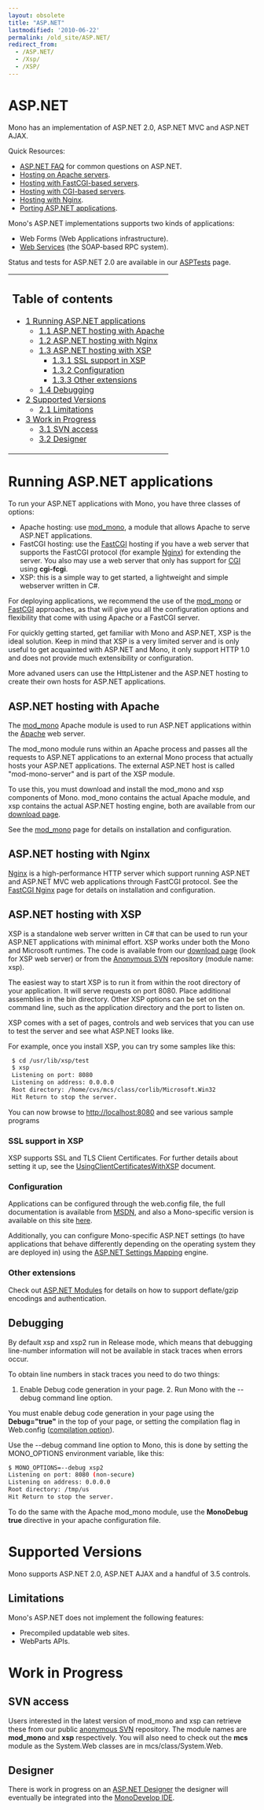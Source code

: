 ```yaml
---
layout: obsolete
title: "ASP.NET"
lastmodified: '2010-06-22'
permalink: /old_site/ASP.NET/
redirect_from:
  - /ASP.NET/
  - /Xsp/
  - /XSP/
---
```


ASP.NET
=======

 Mono has an implementation of ASP.NET 2.0, ASP.NET MVC and ASP.NET AJAX.

Quick Resources:

-   [ASP.NET FAQ]({{site.github.url}}/old_site/FAQ:_ASP.NET "FAQ: ASP.NET") for common questions on ASP.NET.
-   [Hosting on Apache servers]({{site.github.url}}/old_site/Mod_mono "Mod mono").
-   [Hosting with FastCGI-based servers]({{site.github.url}}/old_site/FastCGI "FastCGI").
-   [Hosting with CGI-based servers]({{site.github.url}}/old_site/CGI "CGI").
-   [Hosting with Nginx]({{site.github.url}}/old_site/FastCGI_Nginx "FastCGI Nginx").
-   [Porting ASP.NET applications]({{site.github.url}}/old_site/Guide:_Porting_ASP.NET_Applications "Guide: Porting ASP.NET Applications").

Mono's ASP.NET implementations supports two kinds of applications:

-   Web Forms (Web Applications infrastructure).
-   [Web Services]({{site.github.url}}/old_site/Web_Services "Web Services") (the SOAP-based RPC system).

Status and tests for ASP.NET 2.0 are available in our [ASPTests]({{site.github.url}}/old_site/ASPTests "ASPTests") page.

<table>
<col width="100%" />
<tbody>
<tr class="odd">
<td align="left"><h2>Table of contents</h2>
<ul>
<li><a href="#running-aspnet-applications">1 Running ASP.NET applications</a>
<ul>
<li><a href="#aspnet-hosting-with-apache">1.1 ASP.NET hosting with Apache</a></li>
<li><a href="#aspnet-hosting-with-nginx">1.2 ASP.NET hosting with Nginx</a></li>
<li><a href="#aspnet-hosting-with-xsp">1.3 ASP.NET hosting with XSP</a>
<ul>
<li><a href="#ssl-support-in-xsp">1.3.1 SSL support in XSP</a></li>
<li><a href="#configuration">1.3.2 Configuration</a></li>
<li><a href="#other-extensions">1.3.3 Other extensions</a></li>
</ul></li>
<li><a href="#debugging">1.4 Debugging</a></li>
</ul></li>
<li><a href="#supported-versions">2 Supported Versions</a>
<ul>
<li><a href="#limitations">2.1 Limitations</a></li>
</ul></li>
<li><a href="#work-in-progress">3 Work in Progress</a>
<ul>
<li><a href="#svn-access">3.1 SVN access</a></li>
<li><a href="#designer">3.2 Designer</a></li>
</ul></li>
</ul></td>
</tr>
</tbody>
</table>

Running ASP.NET applications
============================

To run your ASP.NET applications with Mono, you have three classes of options:

-   Apache hosting: use [mod\_mono]({{site.github.url}}/old_site/Mod_mono "Mod mono"), a module that allows Apache to serve ASP.NET applications.
-   FastCGI hosting: use the [FastCGI]({{site.github.url}}/old_site/FastCGI "FastCGI") hosting if you have a web server that supports the FastCGI protocol (for example [Nginx]({{site.github.url}}/old_site/FastCGI_Nginx "FastCGI Nginx")) for extending the server. You also may use a web server that only has support for [CGI]({{site.github.url}}/old_site/CGI "CGI") using **cgi-fcgi**.
-   XSP: this is a simple way to get started, a lightweight and simple webserver written in C\#.

For deploying applications, we recommend the use of the [mod\_mono]({{site.github.url}}/old_site/Mod_mono "Mod mono") or [FastCGI]({{site.github.url}}/old_site/FastCGI "FastCGI") approaches, as that will give you all the configuration options and flexibility that come with using Apache or a FastCGI server.

For quickly getting started, get familiar with Mono and ASP.NET, XSP is the ideal solution. Keep in mind that XSP is a very limited server and is only useful to get acquainted with ASP.NET and Mono, it only support HTTP 1.0 and does not provide much extensibility or configuration.

More advaned users can use the HttpListener and the ASP.NET hosting to create their own hosts for ASP.NET applications.

ASP.NET hosting with Apache
---------------------------

The [mod\_mono]({{site.github.url}}/old_site/Mod_mono "Mod mono") Apache module is used to run ASP.NET applications within the [Apache](http://httpd.apache.org) web server.

The mod\_mono module runs within an Apache process and passes all the requests to ASP.NET applications to an external Mono process that actually hosts your ASP.NET applications. The external ASP.NET host is called "mod-mono-server" and is part of the XSP module.

To use this, you must download and install the mod\_mono and xsp components of Mono. mod\_mono contains the actual Apache module, and xsp contains the actual ASP.NET hosting engine, both are available from our [download page]({{site.github.url}}/old_site/Downloads "Downloads").

See the [mod\_mono]({{site.github.url}}/old_site/Mod_mono "Mod mono") page for details on installation and configuration.

ASP.NET hosting with Nginx
--------------------------

[Nginx](http://wiki.nginx.org/) is a high-performance HTTP server which support running ASP.NET and ASP.NET MVC web applications through FastCGI protocol. See the [FastCGI Nginx]({{site.github.url}}/FastCGI_Nginx) page for details on installation and configuration.

ASP.NET hosting with XSP
------------------------

XSP is a standalone web server written in C\# that can be used to run your ASP.NET applications with minimal effort. XSP works under both the Mono and Microsoft runtimes. The code is available from our [download page]({{site.github.url}}/old_site/Downloads "Downloads") (look for XSP web server) or from the [Anonymous SVN]({{site.github.url}}/old_site/SourceCodeRepository) repository (module name: xsp).

The easiest way to start XSP is to run it from within the root directory of your application. It will serve requests on port 8080. Place additional assemblies in the bin directory. Other XSP options can be set on the command line, such as the application directory and the port to listen on.

XSP comes with a set of pages, controls and web services that you can use to test the server and see what ASP.NET looks like.

For example, once you install XSP, you can try some samples like this:

``` bash
 $ cd /usr/lib/xsp/test
 $ xsp
 Listening on port: 8080
 Listening on address: 0.0.0.0
 Root directory: /home/cvs/mcs/class/corlib/Microsoft.Win32
 Hit Return to stop the server.
```

You can now browse to <http://localhost:8080> and see various sample programs

### SSL support in XSP

XSP supports SSL and TLS Client Certificates. For further details about setting it up, see the [UsingClientCertificatesWithXSP]({{site.github.url}}/old_site/UsingClientCertificatesWithXSP "UsingClientCertificatesWithXSP") document.

### Configuration

Applications can be configured through the web.config file, the full documentation is available from [MSDN](http://msdn2.microsoft.com/en-us/library/b5ysx397.aspx), and also a Mono-specific version is available on this site [here]({{site.github.url}}/old_site/Config_system.web "Config system.web").

Additionally, you can configure Mono-specific ASP.NET settings (to have applications that behave differently depending on the operating system they are deployed in) using the [ASP.NET Settings Mapping]({{site.github.url}}/old_site/ASP.NET_Settings_Mapping "ASP.NET Settings Mapping") engine.

### Other extensions

Check out [ASP.NET Modules]({{site.github.url}}/old_site/ASP.NET_Modules "ASP.NET Modules") for details on how to support deflate/gzip encodings and authentication.

Debugging
---------

By default xsp and xsp2 run in Release mode, which means that debugging line-number information will not be available in stack traces when errors occur.

To obtain line numbers in stack traces you need to do two things:

1. Enable Debug code generation in your page. 2. Run Mono with the --debug command line option.

You must enable debug code generation in your page using the **Debug="true"** in the top of your page, or setting the compilation flag in Web.config ([compilation option]({{site.github.url}}/old_site/Config#3ccompilation3e "Config")).

Use the --debug command line option to Mono, this is done by setting the MONO\_OPTIONS environment variable, like this:

``` bash
$ MONO_OPTIONS=--debug xsp2
Listening on port: 8080 (non-secure)
Listening on address: 0.0.0.0
Root directory: /tmp/us
Hit Return to stop the server.
```

To do the same with the Apache mod\_mono module, use the **MonoDebug true** directive in your apache configuration file.

Supported Versions
==================

Mono supports ASP.NET 2.0, ASP.NET AJAX and a handful of 3.5 controls.

Limitations
-----------

Mono's ASP.NET does not implement the following features:

-   Precompiled updatable web sites.
-   WebParts APIs.

Work in Progress
================

SVN access
----------

Users interested in the latest version of mod\_mono and xsp can retrieve these from our public [anonymous SVN]({{site.github.url}}/old_site/SourceCodeRepository) repository. The module names are **mod\_mono** and **xsp** respectively. You will also need to check out the **mcs** module as the System.Web classes are in mcs/class/System.Web.

Designer
--------

There is work in progress on an [ASP.NET Designer]({{site.github.url}}/old_site/ASP.NET_Visual_Designer) the designer will eventually be integrated into the [MonoDevelop IDE]({{site.github.url}}/old_site/Development_Environments).

